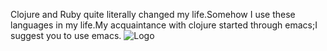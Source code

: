 

Clojure and Ruby quite literally changed my life.Somehow I use these languages ​​in my life.My acquaintance with clojure started through emacs;I suggest you to use emacs.
![Logo](http://www.emacswiki.org/pics/official%20gnu.svg)

